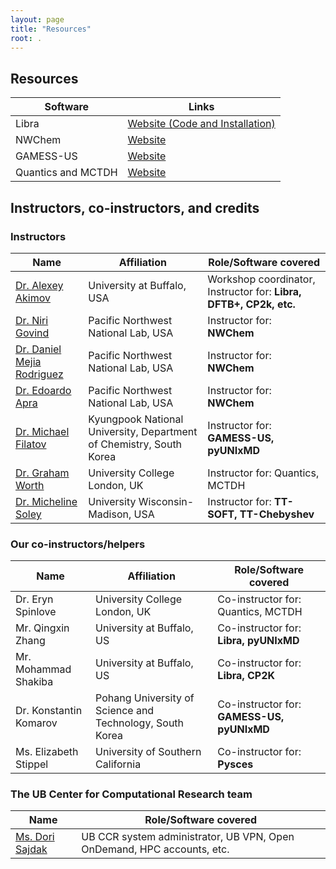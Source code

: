 ```yaml
---
layout: page
title: "Resources"
root: .
---
```


## Resources

| Software | Links |
|----------|-------|
| Libra | [Website (Code and Installation)](https://github.com/Quantum-Dynamics-Hub/libra-code/tree/devel) | [Website (general description, tutorials, old installation)](https://quantum-dynamics-hub.github.io/libra/index.html) |   [Tutorials](https://github.com/compchem-cybertraining/Tutorials_Libra) |
| NWChem | [Website](https://nwchemgit.github.io ) |
| GAMESS-US | [Website](https://www.msg.chem.iastate.edu/gamess/) |
| Quantics and MCTDH | [Website](http://www.chem.ucl.ac.uk/quantics/)  |


## Instructors, co-instructors, and credits

### Instructors

| Name            | Affiliation         |    Role/Software covered   |
| --------------- | ------------------- | -------------------------- |
| [Dr. Alexey Akimov](https://akimovlab.github.io/)         |   University at Buffalo, USA      | Workshop coordinator, Instructor for: **Libra, DFTB+, CP2k, etc.** |
| [Dr. Niri Govind](https://www.pnnl.gov/people/niri-govind) | Pacific Northwest National Lab, USA | Instructor for: **NWChem** |
| [Dr. Daniel Mejia Rodriguez](https://www.pnnl.gov/people/daniel-mejia-rodriguez) | Pacific Northwest National Lab, USA | Instructor for: **NWChem** |
| [Dr. Edoardo Apra](https://www.pnnl.gov/people/edoardo-apra) | Pacific Northwest National Lab, USA | Instructor for: **NWChem** |
| [Dr. Michael Filatov](https://www.researchgate.net/scientific-contributions/Michael-FilatovGulak-2222210516) | Kyungpook National University, Department of Chemistry, South Korea | Instructor for: **GAMESS-US, pyUNIxMD** |
| [Dr. Graham Worth](https://www.chem.ucl.ac.uk/worthgrp/) | University College London, UK | Instructor for: Quantics, MCTDH |
| [Dr. Micheline Soley](https://sites.google.com/site/michelinesoley/home) | University Wisconsin-Madison, USA | Instructor for: **TT-SOFT, TT-Chebyshev** |

### Our co-instructors/helpers

| Name            | Affiliation         |    Role/Software covered   |
| --------------- | ------------------- | -------------------------- |
| Dr. Eryn Spinlove | University College London, UK | Co-instructor for: Quantics, MCTDH |
| Mr. Qingxin Zhang   |  University at Buffalo, US | Co-instructor for: **Libra, pyUNIxMD** |
| Mr. Mohammad Shakiba   |  University at Buffalo, US | Co-instructor for: **Libra, CP2K** |
| Dr. Konstantin Komarov | Pohang University of Science and Technology, South Korea | Co-instructor for: **GAMESS-US, pyUNIxMD** |
| Ms. Elizabeth Stippel | University of Southern California | Co-instructor for: **Pysces** |

### The UB Center for Computational Research team

| Name            |   Role/Software covered    |
| --------------- | -------------------------- |
| [Ms. Dori Sajdak](http://www.buffalo.edu/ccr/about-us/people/staff/sajdak.html) | UB CCR system administrator, UB VPN, Open OnDemand, HPC accounts, etc. |
 
